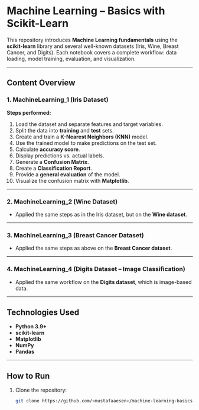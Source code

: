# Machine Learning – Basics with Scikit-Learn

This repository introduces **Machine Learning fundamentals** using the **scikit-learn** library and several well-known datasets (Iris, Wine, Breast Cancer, and Digits). Each notebook covers a complete workflow: data loading, model training, evaluation, and visualization.

---

## **Content Overview**

### **1. MachineLearning_1 (Iris Dataset)**
**Steps performed:**
1. Load the dataset and separate features and target variables.
2. Split the data into **training** and **test** sets.
3. Create and train a **K-Nearest Neighbors (KNN)** model.
4. Use the trained model to make predictions on the test set.
5. Calculate **accuracy score**.
6. Display predictions vs. actual labels.
7. Generate a **Confusion Matrix**.
8. Create a **Classification Report**.
9. Provide a **general evaluation** of the model.
10. Visualize the confusion matrix with **Matplotlib**.

---

### **2. MachineLearning_2 (Wine Dataset)**
- Applied the same steps as in the Iris dataset, but on the **Wine dataset**.

---

### **3. MachineLearning_3 (Breast Cancer Dataset)**
- Applied the same steps as above on the **Breast Cancer dataset**.

---

### **4. MachineLearning_4 (Digits Dataset – Image Classification)**
- Applied the same workflow on the **Digits dataset**, which is image-based data.

---

## **Technologies Used**
- **Python 3.9+**
- **scikit-learn**
- **Matplotlib**
- **NumPy**
- **Pandas**

---

## **How to Run**
1. Clone the repository:
   ```bash
   git clone https://github.com/<mustafaaesen>/machine-learning-basics.git
